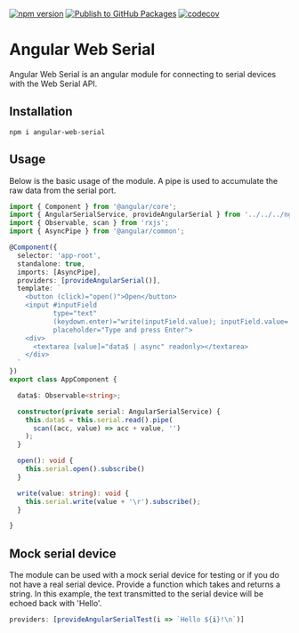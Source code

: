 [![npm version](https://badge.fury.io/js/angular-web-serial.svg?icon=si%3Anpm)](https://badge.fury.io/js/angular-web-serial)
[![Publish to GitHub Packages](https://github.com/mattfors/ngx-web-serial/actions/workflows/build.yml/badge.svg)](https://github.com/mattfors/ngx-web-serial/actions/workflows/build.yml)
[![codecov](https://codecov.io/github/mattfors/ngx-web-serial/graph/badge.svg?token=GRL2B8OCW5)](https://codecov.io/github/mattfors/ngx-web-serial)

# Angular Web Serial

Angular Web Serial is an angular module for connecting to serial devices with the Web Serial API.

## Installation

```shell
npm i angular-web-serial 
```

## Usage
Below is the basic usage of the module. A pipe is used to accumulate the raw data from the serial port.
```typescript
import { Component } from '@angular/core';
import { AngularSerialService, provideAngularSerial } from '../../../ngx-web-serial/src';
import { Observable, scan } from 'rxjs';
import { AsyncPipe } from '@angular/common';

@Component({
  selector: 'app-root',
  standalone: true,
  imports: [AsyncPipe],
  providers: [provideAngularSerial()],
  template: `
    <button (click)="open()">Open</button>
    <input #inputField
           type="text"
           (keydown.enter)="write(inputField.value); inputField.value=''"
           placeholder="Type and press Enter">
    <div>
      <textarea [value]="data$ | async" readonly></textarea>
    </div>
  `
})
export class AppComponent {

  data$: Observable<string>;

  constructor(private serial: AngularSerialService) {
    this.data$ = this.serial.read().pipe(
      scan((acc, value) => acc + value, '')
    );
  }

  open(): void {
    this.serial.open().subscribe()
  }

  write(value: string): void {
    this.serial.write(value + '\r').subscribe();
  }

}

```

## Mock serial device
The module can be used with a mock serial device for testing or if you do not have a real serial device. Provide a function which takes and returns a string. In this example, the text transmitted to the serial device will be echoed back with 'Hello'.
```typescript
providers: [provideAngularSerialTest(i => `Hello ${i}!\n`)]
```
